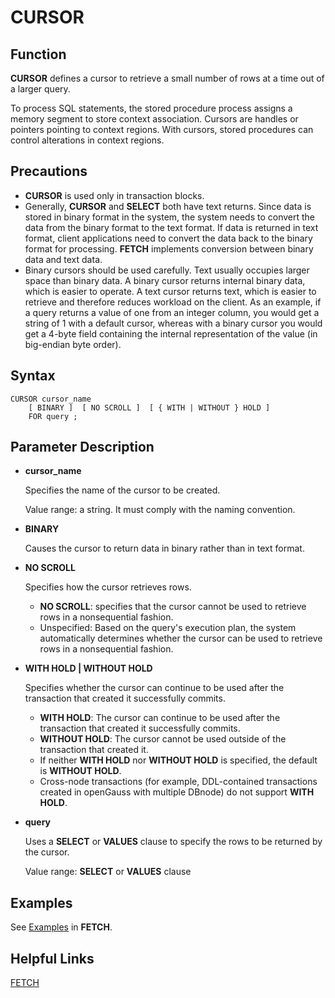 # CURSOR<a name="EN-US_TOPIC_0289900700"></a>

## Function<a name="en-us_topic_0283137390_en-us_topic_0237122128_en-us_topic_0059778820_sf3fcf0507ea74a0ba4c4b4cbf0a0a8ba"></a>

**CURSOR**  defines a cursor to retrieve a small number of rows at a time out of a larger query.

To process SQL statements, the stored procedure process assigns a memory segment to store context association. Cursors are handles or pointers pointing to context regions. With cursors, stored procedures can control alterations in context regions.

## Precautions<a name="en-us_topic_0283137390_en-us_topic_0237122128_en-us_topic_0059778820_s8f58e1ff1b9849b2845f196df6352f13"></a>

-   **CURSOR**  is used only in transaction blocks.
-   Generally,  **CURSOR**  and  **SELECT**  both have text returns. Since data is stored in binary format in the system, the system needs to convert the data from the binary format to the text format. If data is returned in text format, client applications need to convert the data back to the binary format for processing.  **FETCH**  implements conversion between binary data and text data.
-   Binary cursors should be used carefully. Text usually occupies larger space than binary data. A binary cursor returns internal binary data, which is easier to operate. A text cursor returns text, which is easier to retrieve and therefore reduces workload on the client. As an example, if a query returns a value of one from an integer column, you would get a string of 1 with a default cursor, whereas with a binary cursor you would get a 4-byte field containing the internal representation of the value \(in big-endian byte order\).

## Syntax<a name="en-us_topic_0283137390_en-us_topic_0237122128_en-us_topic_0059778820_s77068dc6043742e086ef7bfea9075223"></a>

```
CURSOR cursor_name
    [ BINARY ]  [ NO SCROLL ]  [ { WITH | WITHOUT } HOLD ]
    FOR query ;
```

## Parameter Description<a name="en-us_topic_0283137390_en-us_topic_0237122128_en-us_topic_0059778820_safdd83ccfa754a3188de60962295adad"></a>

-   **cursor\_name**

    Specifies the name of the cursor to be created.

    Value range: a string. It must comply with the naming convention.

-   **BINARY**

    Causes the cursor to return data in binary rather than in text format.

-   **NO SCROLL**

    Specifies how the cursor retrieves rows.

    -   **NO SCROLL**: specifies that the cursor cannot be used to retrieve rows in a nonsequential fashion.
    -   Unspecified: Based on the query's execution plan, the system automatically determines whether the cursor can be used to retrieve rows in a nonsequential fashion.

-   **WITH HOLD | WITHOUT HOLD**

    Specifies whether the cursor can continue to be used after the transaction that created it successfully commits.

    -   **WITH HOLD**: The cursor can continue to be used after the transaction that created it successfully commits.
    -   **WITHOUT HOLD**: The cursor cannot be used outside of the transaction that created it.
    -   If neither  **WITH HOLD**  nor  **WITHOUT HOLD**  is specified, the default is  **WITHOUT HOLD**.
    -   Cross-node transactions \(for example, DDL-contained transactions created in openGauss with multiple DBnode\) do not support  **WITH HOLD**.

-   **query**

    Uses a  **SELECT**  or  **VALUES**  clause to specify the rows to be returned by the cursor.

    Value range:  **SELECT**  or  **VALUES**  clause


## Examples<a name="en-us_topic_0283137390_en-us_topic_0237122128_en-us_topic_0059778820_s5587dfafbfee44509237e4eb718ccc55"></a>

See  [Examples](fetch.md#en-us_topic_0283137321_en-us_topic_0237122165_en-us_topic_0059778422_s1ee72832a27547e4949061a010e24578)  in  **FETCH**.

## Helpful Links<a name="en-us_topic_0283137390_en-us_topic_0237122128_en-us_topic_0059778820_sb9bc0f8b2b464231a9dc551fa79f0485"></a>

[FETCH](fetch.md)

